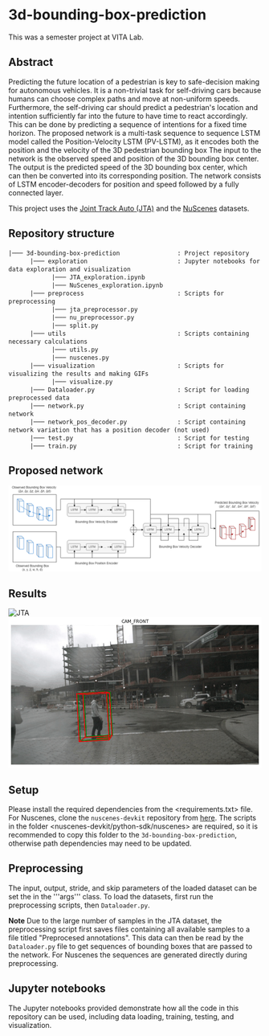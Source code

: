 # 3d-bounding-box-prediction

This was a semester project at VITA Lab. 

## Abstract
Predicting the future location of a pedestrian is key to safe-decision making for autonomous vehicles. 
It is a non-trivial task for self-driving cars because humans can choose complex paths and move at non-uniform speeds. 
Furthermore, the self-driving car should predict a pedestrian's location and intention sufficiently far into the future to have time to react accordingly. 
This can be done by predicting a sequence of intentions for a fixed time horizon. 
The proposed network is a multi-task sequence to sequence LSTM model called the Position-Velocity LSTM (PV-LSTM), as it encodes both the position and the velocity of the 3D pedestrian bounding box
The input to the network is the observed speed and position of the 3D bounding box center. 
The output is the predicted speed of the 3D bounding box center, which can then be converted into its corresponding position. The network consists of LSTM encoder-decoders for position and speed followed by a fully connected layer.

This project uses the [Joint Track Auto (JTA)](https://github.com/fabbrimatteo/JTA-Dataset) and the [NuScenes](https://www.nuscenes.org/) datasets.

## Repository structure
```
|─── 3d-bounding-box-prediction                : Project repository
      |─── exploration                         : Jupyter notebooks for data exploration and visualization
            |─── JTA_exploration.ipynb   
            |─── NuScenes_exploration.ipynb
      |─── preprocess                          : Scripts for preprocessing
            |─── jta_preprocessor.py
            |─── nu_preprocessor.py
            |─── split.py
      |─── utils                               : Scripts containing necessary calculations
            |─── utils.py  
            |─── nuscenes.py
      |─── visualization                       : Scripts for visualizing the results and making GIFs
            |─── visualize.py
      |─── Dataloader.py                       : Script for loading preprocessed data
      |─── network.py                          : Script containing network 
      |─── network_pos_decoder.py              : Script containing network variation that has a position decoder (not used)
      |─── test.py                             : Script for testing
      |─── train.py                            : Script for training 
```

## Proposed network
![](/images/network_diag.png)

## Results
![JTA](/images/test_seq_478_frame177_idx17500.gif)
![NuScenes](/images/test_scene-0593_frame0_idx35.gif)

## Setup
Please install the required dependencies from the <requirements.txt> file.
For Nuscenes, clone the ```nuscenes-devkit``` repository from [here](https://github.com/nutonomy/nuscenes-devkit). The scripts in the folder <nuscenes-devkit/python-sdk/nuscenes> are required, so it is recommended to copy this folder to the ```3d-bounding-box-prediction```, otherwise path dependencies may need to be updated.

## Preprocessing
The input, output, stride, and skip parameters of the loaded dataset can be set the in the '''args''' class.
To load the datasets, first run the preprocessing scripts, then ```Dataloader.py```.

**Note** Due to the large number of samples in the JTA dataset, the preprocessing script first saves files containing all available samples to a file titled "Preprocesed annotations". This data can then be read by the ```Dataloader.py``` file to get sequences of bounding boxes that are passed to the network. For Nuscenes the sequences are generated directly during preprocessing.

## Jupyter notebooks
The Jupyter notebooks provided demonstrate how all the code in this repository can be used, including data loading, training, testing, and visualization.
